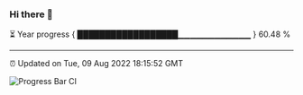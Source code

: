 ### Hi there 👋

⏳ Year progress { ██████████████████▁▁▁▁▁▁▁▁▁▁▁▁ } 60.48 %

---

⏰ Updated on Tue, 09 Aug 2022 18:15:52 GMT

![Progress Bar CI](https://github.com/liununu/liununu/workflows/Progress%20Bar%20CI/badge.svg)
